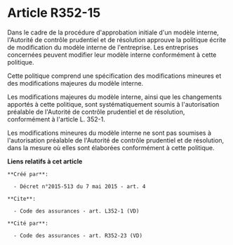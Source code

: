 # Article R352-15

Dans le cadre de la procédure d'approbation initiale d'un modèle interne, l'Autorité de contrôle prudentiel et de résolution
approuve la politique écrite de modification du modèle interne de l'entreprise. Les entreprises concernées peuvent modifier
leur modèle interne conformément à cette politique. 

Cette politique comprend une spécification des modifications mineures et des modifications majeures du modèle interne. 

Les modifications majeures du modèle interne, ainsi que les changements apportés à cette politique, sont systématiquement
soumis à l'autorisation préalable de l'Autorité de contrôle prudentiel et de résolution, conformément à l'article L. 352-1. 

Les modifications mineures du modèle interne ne sont pas soumises à l'autorisation préalable de l'Autorité de contrôle
prudentiel et de résolution, dans la mesure où elles sont élaborées conformément à cette politique.

**Liens relatifs à cet article**

	**Créé par**:

	  - Décret n°2015-513 du 7 mai 2015 - art. 4

	**Cite**:

	  - Code des assurances - art. L352-1 (VD)

	**Cité par**:

	  - Code des assurances - art. R352-23 (VD)

